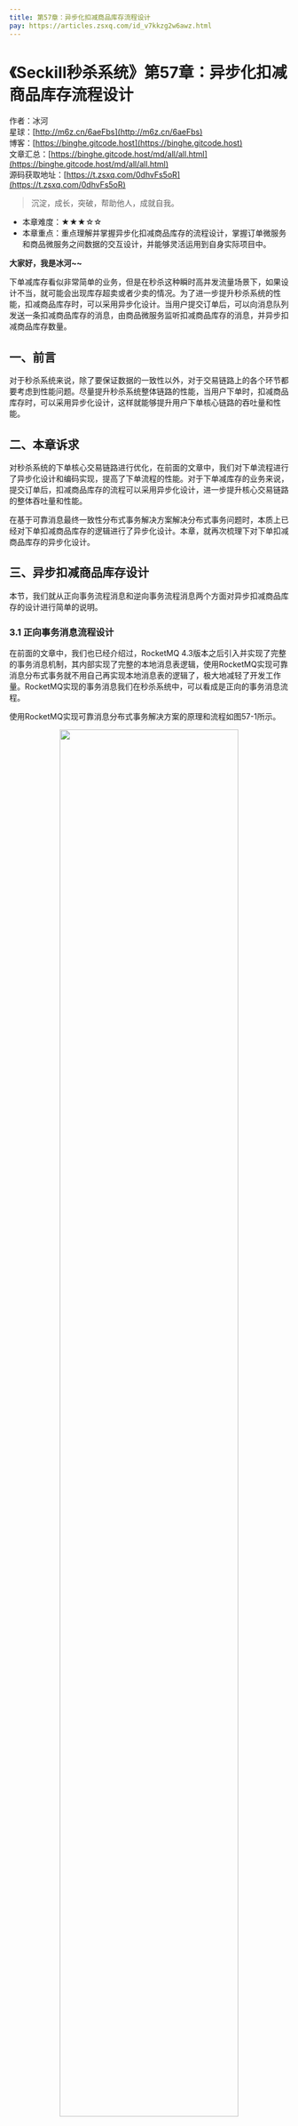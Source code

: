 ```yaml
---
title: 第57章：异步化扣减商品库存流程设计
pay: https://articles.zsxq.com/id_v7kkzg2w6awz.html
---
```


# 《Seckill秒杀系统》第57章：异步化扣减商品库存流程设计

作者：冰河
<br/>星球：[http://m6z.cn/6aeFbs](http://m6z.cn/6aeFbs)
<br/>博客：[https://binghe.gitcode.host](https://binghe.gitcode.host)
<br/>文章汇总：[https://binghe.gitcode.host/md/all/all.html](https://binghe.gitcode.host/md/all/all.html)
<br/>源码获取地址：[https://t.zsxq.com/0dhvFs5oR](https://t.zsxq.com/0dhvFs5oR)

> 沉淀，成长，突破，帮助他人，成就自我。

* 本章难度：★★★☆☆
* 本章重点：重点理解并掌握异步化扣减商品库存的流程设计，掌握订单微服务和商品微服务之间数据的交互设计，并能够灵活运用到自身实际项目中。

**大家好，我是冰河~~**

下单减库存看似非常简单的业务，但是在秒杀这种瞬时高并发流量场景下，如果设计不当，就可能会出现库存超卖或者少卖的情况。为了进一步提升秒杀系统的性能，扣减商品库存时，可以采用异步化设计。当用户提交订单后，可以向消息队列发送一条扣减商品库存的消息，由商品微服务监听扣减商品库存的消息，并异步扣减商品库存数量。

## 一、前言

对于秒杀系统来说，除了要保证数据的一致性以外，对于交易链路上的各个环节都要考虑到性能问题。尽量提升秒杀系统整体链路的性能，当用户下单时，扣减商品库存时，可以采用异步化设计，这样就能够提升用户下单核心链路的吞吐量和性能。

## 二、本章诉求

对秒杀系统的下单核心交易链路进行优化，在前面的文章中，我们对下单流程进行了异步化设计和编码实现，提高了下单流程的性能。对于下单减库存的业务来说，提交订单后，扣减商品库存的流程可以采用异步化设计，进一步提升核心交易链路的整体吞吐量和性能。

在基于可靠消息最终一致性分布式事务解决方案解决分布式事务问题时，本质上已经对下单扣减商品库存的逻辑进行了异步化设计。本章，就再次梳理下对下单扣减商品库存的异步化设计。

## 三、异步扣减商品库存设计

本节，我们就从正向事务流程消息和逆向事务流程消息两个方面对异步扣减商品库存的设计进行简单的说明。

### 3.1 正向事务消息流程设计

在前面的文章中，我们也已经介绍过，RocketMQ 4.3版本之后引入并实现了完整的事务消息机制，其内部实现了完整的本地消息表逻辑，使用RocketMQ实现可靠消息分布式事务就不用自己再实现本地消息表的逻辑了，极大地减轻了开发工作量。RocketMQ实现的事务消息我们在秒杀系统中，可以看成是正向的事务消息流程。

使用RocketMQ实现可靠消息分布式事务解决方案的原理和流程如图57-1所示。

<div align="center">
    <img src="https://binghe.gitcode.host/images/project/seckill/scekill-2023-07-14-001.png?raw=true" width="80%">
    <br/>
</div>


整体流程如下所示。

1）事务发起方向RocketMQ发送Half消息。

2）RocketMQ向事务发起方响应Half消息发送成功。

3）事务发起方执行本地事务，向本地数据库中插入/更新/删除数据。

4）事务发起方向RocketMQ发送提交事务或者回滚事务的消息。

5）如果事务参与方未收到消息，或者执行事务失败，RocketMQ未删除保存的消息数据时，RocketMQ会回查事务发起方的接口，查询事务状态，以此确认是再次提交事务还是回滚事务。

6）事务发起方查询本地数据库，确认事务是否是执行成功的状态。

7）事务发起方根据查询出的事务状态，向RocketMQ发送提交事务或者回滚事务的消息。

8）如果第7步中事务发起方向RocketMQ发送的是提交事务的消息，则RocketMQ会向事务参与方投递消息。

## 查看完整文章

加入[冰河技术](http://m6z.cn/6aeFbs)知识星球，解锁完整技术文章与完整代码
